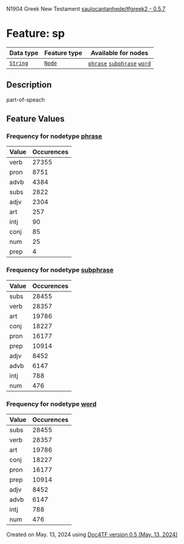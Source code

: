 N1904 Greek New Testament <a href="https://github.com/saulocantanhede/tfgreek2">saulocantanhede/tfgreek2 - 0.5.7</a>
# Feature: sp
Data type|Feature type|Available for nodes
---|---|---
[`String`](featuresbydatatype.md#string)|[`Node`](featuresbytype.md#node)| [`phrase`](featuresbynodetype.md#phrase)  [`subphrase`](featuresbynodetype.md#subphrase)  [`word`](featuresbynodetype.md#word) 
## Description
part-of-speach
## Feature Values
### Frequency for nodetype [phrase](featuresbynodetype.md#phrase)
Value|Occurences
---|---
verb|27355
pron|8751
advb|4384
subs|2822
adjv|2304
art|257
intj|90
conj|85
num|25
prep|4
### Frequency for nodetype [subphrase](featuresbynodetype.md#subphrase)
Value|Occurences
---|---
subs|28455
verb|28357
art|19786
conj|18227
pron|16177
prep|10914
adjv|8452
advb|6147
intj|788
num|476
### Frequency for nodetype [word](featuresbynodetype.md#word)
Value|Occurences
---|---
subs|28455
verb|28357
art|19786
conj|18227
pron|16177
prep|10914
adjv|8452
advb|6147
intj|788
num|476
 

Created on May. 13, 2024 using [Doc4TF version 0.5 (May. 13, 2024)](https://github.com/tonyjurg/Doc4TF/blob/main/CreateFeatureDoc.ipynb) 